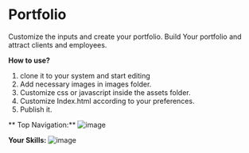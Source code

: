 # Portfolio
Customize the inputs and create your portfolio. Build Your portfolio and attract clients and employees.

**How to use?**
1. clone it to your system and start editing
2. Add necessary images in images folder.
3. Customize css or javascript inside the assets folder.
4. Customize Index.html according to your preferences.
5. Publish it.

  ** Top Navigation:**
   ![image](https://github.com/user-attachments/assets/54d74afd-f8c2-43f8-9b25-1057685da9e1)

**Your Skills:**
![image](https://github.com/user-attachments/assets/5f537357-bf49-4770-9352-d80ccb336042)


